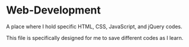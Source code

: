 # Web-Development
A place where I hold specific HTML, CSS, JavaScript, and jQuery codes.

This file is specifically designed for me to save different codes as I learn.
